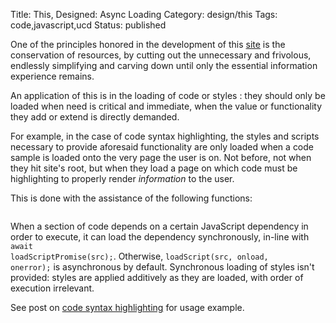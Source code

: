 Title: This, Designed: Async Loading
Category: design/this
Tags: code,javascript,ucd
Status: published

One of the principles honored in the development of this [site](/this-designed-brutalism.html) is the conservation of resources, by cutting out the unnecessary and frivolous, endlessly simplifying and carving down until only the essential information experience remains. 

An application of this is in the loading of code <code id="script" class="html inline"></code> or styles <code id="link" class="html inline"></code>: they should only be loaded when need is critical and immediate, when the value or functionality they add or extend is directly demanded. 

For example, in the case of code syntax highlighting, the styles and scripts necessary to provide aforesaid functionality are only loaded when a code sample is loaded onto the very page the user is on. Not before, not when they hit site's root, but when they load a page on which code must be highlighting to properly render _information_ to the user. 

This is done with the assistance of the following functions: 

<pre><code class="javascript" id="load-script.js"></code></pre>

When a section of code depends on a certain JavaScript dependency in order to execute, it can load the dependency synchronously, in-line with <code id="script" class="javascript inline">await loadScriptPromise(src);</code>. Otherwise, <code id="script" class="javscript inline">loadScript(src, onload, onerror);</code> is asynchronous by default. Synchronous loading of styles isn't provided: styles are applied additively as they are loaded, with order of execution irrelevant.      

See post on [code syntax highlighting](/this-designed-code-syntax-highlighting.html) for usage example.  

<script>

    // html literal broken when written inline - inject as innerText
    document.getElementById("link").innerText = "<link type=\"text/css\" rel=\"stylesheet\">";
    document.getElementById("script").innerText = "<script type=\"text/javascript\"/>";
    
    highlightInlineCode();    
    
    fetchAndHighlightCodeElement(
        {
            elementId: "load-script.js",
            fileUrl: "https://raw.githubusercontent.com/rwev/rwev.gitlab.io/master/content/assets/javascript/load-script.js"
        }
    );
</script>


